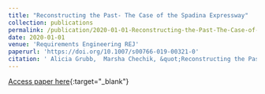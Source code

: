 ```yaml
---
title: "Reconstructing the Past- The Case of the Spadina Expressway"
collection: publications
permalink: /publication/2020-01-01-Reconstructing-the-Past-The-Case-of-the-Spadina-Expressway
date: 2020-01-01
venue: 'Requirements Engineering REJ'
paperurl: 'https://doi.org/10.1007/s00766-019-00321-0'
citation: ' Alicia Grubb,  Marsha Chechik, &quot;Reconstructing the Past- The Case of the Spadina Expressway.&quot; Requirements Engineering REJ, 2020.'
---
```

[Access paper here](https://doi.org/10.1007/s00766-019-00321-0){:target="_blank"}
